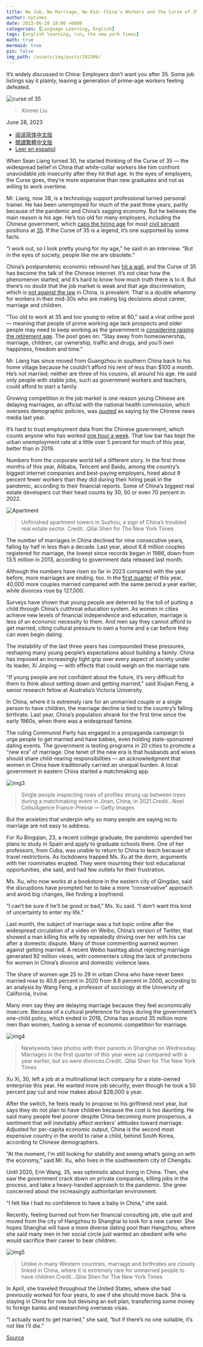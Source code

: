 ```yaml
---
title: No Job, No Marriage, No Kid: China’s Workers and the Curse of 35
author: nytimes
date: 2023-06-28 18:00 +0800
categories: [Language Learning, English]
tags: [english learning, run, the new york times]
math: true
mermaid: true
pin: false
img_path: /assets/img/posts/202306/
---
```


It’s widely discussed in China: Employers don’t want you after 35. Some job listings say it plainly, leaving a generation of prime-age workers feeling defeated.

![curse of 35](00newworld-35-superJumbo.webp)

> Xinmei Liu



June 28, 2023

- [阅读简体中文版](https://cn.nytimes.com/china/20230711/china-marriage-rate/)
- [閱讀繁體中文版](https://cn.nytimes.com/china/20230711/china-marriage-rate/zh-hant/)
- [Leer en español](https://www.nytimes.com/es/2023/06/29/espanol/china-desempleo-discriminacion.html)



When Sean Liang turned 30, he started thinking of the Curse of 35 — the widespread belief in China that white-collar workers like him confront unavoidable job insecurity after they hit that age. In the eyes of employers, the Curse goes, they’re more expensive than new graduates and not as willing to work overtime.

Mr. Liang, now 38, is a technology support professional turned personal trainer. He has been unemployed for much of the past three years, partly because of the pandemic and China’s sagging economy. But he believes the main reason is his age. He’s too old for many employers, including the Chinese government, which [caps the hiring age](https://www.chinagwy.org/html/gdzk/sichuan/202301/75_556673.html) for most [civil servant](https://www.chinagwy.org/html/kszc/gj/202210/42_543516.html) positions at [35](http://www.gxpta.com.cn/contents/414/6907.html). If the Curse of 35 is a legend, it’s one supported by some facts.

“I work out, so I look pretty young for my age,” he said in an interview. “But in the eyes of society, people like me are obsolete.”

China’s postpandemic economic rebound has [hit a wall](https://www.nytimes.com/2023/06/19/business/economy/china-economy-stimulus.html?_ga=2.110913861.1324716421.1687385885-823204079.1682537140), and the Curse of 35 has become the talk of the Chinese internet. It’s not clear how the phenomenon started, and it’s hard to know how much truth there is to it. But there’s no doubt that the job market is weak and that age discrimination, which is [not against the law](https://www.ndrc.gov.cn/fggz/jyysr/jysrsbxf/202303/t20230330_1352927.html) in China, is prevalent. That is a double whammy for workers in their mid-30s who are making big decisions about career, marriage and children.



“Too old to work at 35 and too young to retire at 60,” said a viral online post — meaning that people of prime working age lack prospects and older people may need to keep working as the government is [considering raising the retirement age](http://news.china.com.cn/2023-02/10/content_85098811.html). The post goes on: “Stay away from homeownership, marriage, children, car ownership, traffic and drugs, and you’ll own happiness, freedom and time.”

Mr. Liang has since moved from Guangzhou in southern China back to his home village because he couldn’t afford his rent of less than $100 a month. He’s not married; neither are three of his cousins, all around his age. He said only people with stable jobs, such as government workers and teachers, could afford to start a family.

Growing competition in the job market is one reason young Chinese are delaying marriages, an official with the national health commission, which oversees demographic policies, was [quoted](https://www.yicai.com/news/101780243.html) as saying by the Chinese news media last year.

It’s hard to trust employment data from the Chinese government, which counts anyone who has worked [one hour a week](http://www.stats.gov.cn/zs/tjws/tjzb/202301/t20230101_1903672.html). That low bar has kept the urban unemployment rate at a little over 5 percent for much of this year, better than in 2019.

Numbers from the corporate world tell a different story. In the first three months of this year, Alibaba, Tencent and Baidu, among the country’s biggest internet companies and best-paying employers, hired about 9 percent fewer workers than they did during their hiring peak in the pandemic, according to their financial reports. Some of China’s biggest real estate developers cut their head counts by 30, 50 or even 70 percent in 2022.



![Apartment](28newworld-mkbg-superJumbo.webp)

> Unfinished apartment towers in Suzhou, a sign of China’s troubled real estate sector. Credit...Qilai Shen for The New York Times



The number of marriages in China declined for nine consecutive years, falling by half in less than a decade. Last year, about 6.8 million couples registered for marriage, the lowest since records began in 1986, down from 13.5 million in 2013, according to government data released last month.

Although the numbers have risen so far in 2023 compared with the year before, more marriages are ending, too. In the [first quarter](https://www.thepaper.cn/newsDetail_forward_23618924) of this year, 40,000 more couples married compared with the same period a year earlier, while divorces rose by 127,000.



Surveys have shown that young people are deterred by the toll of putting a child through China’s cutthroat education system. As women in cities achieve new levels of financial independence and education, marriage is less of an economic necessity to them. And men say they cannot afford to get married, citing cultural pressure to own a home and a car before they can even begin dating.



The instability of the last three years has compounded these pressures, reshaping many young people’s expectations about building a family. China has imposed an increasingly tight grip over every aspect of society under its leader, Xi Jinping — with effects that could weigh on the marriage rate.

“If young people are not confident about the future, it’s very difficult for them to think about settling down and getting married,” said Xiujian Peng, a senior research fellow at Australia’s Victoria University.

In China, where it is extremely rare for an unmarried couple or a single person to have children, the marriage decline is tied to the country’s falling birthrate. Last year, China’s population shrank for the first time since the early 1960s, when there was a widespread famine.

The ruling Communist Party has engaged in a propaganda campaign to urge people to get married and have babies, even holding state-sponsored dating events. The government is testing programs in 20 cities to promote a “new era” of marriage. One tenet of the new era is that husbands and wives should share child-rearing responsibilities — an acknowledgment that women in China have traditionally carried an unequal burden. A local government in eastern China started a matchmaking app.



![img3](00china-marriage-jtkz-superJumbo.webp)

> Single people inspecting rows of profiles strung up between trees during a matchmaking event in Jinan, China, in 2021.Credit...Noel Celis/Agence France-Presse — Getty Images



But the anxieties that underpin why so many people are saying no to marriage are not easy to address.



For Xu Bingqian, 23, a recent college graduate, the pandemic upended her plans to study in Spain and apply to graduate schools there. One of her professors, from Cuba, was unable to return to China to teach because of travel restrictions. As lockdowns trapped Ms. Xu at the dorm, arguments with her roommates erupted. They were mourning their lost educational opportunities, she said, and had few outlets for their frustration.

Ms. Xu, who now works at a bookstore in the eastern city of Qingdao, said the disruptions have prompted her to take a more “conservative” approach and avoid big changes, like finding a boyfriend.

“I can’t be sure if he’ll be good or bad,” Ms. Xu said. “I don’t want this kind of uncertainty to enter my life.”

Last month, the subject of marriage was a hot topic online after the widespread circulation of a video on Weibo, China’s version of Twitter, that showed a man killing his wife by repeatedly driving over her with his car after a domestic dispute. Many of those commenting warned women against getting married. A recent Weibo hashtag about rejecting marriage generated 92 million views, with commenters citing the lack of protections for women in China’s divorce and domestic violence laws.

The share of women age 25 to 29 in urban China who have never been married rose to 40.6 percent in 2020 from 8.6 percent in 2000, according to an analysis by Wang Feng, a professor of sociology at the University of California, Irvine.

Many men say they are delaying marriage because they feel economically insecure. Because of a cultural preference for boys during the government’s one-child policy, which ended in 2016, China has around 35 million more men than women, fueling a sense of economic competition for marriage.



![img4](00china-marriage-02-vzwf-superJumbo.webp)

> Newlyweds take photos with their parents in Shanghai on Wednesday. Marriages in the first quarter of this year were up compared with a year earlier, but so were divorces.Credit...Qilai Shen for The New York Times



Xu Xi, 30, left a job at a multinational tech company for a state-owned enterprise this year. He wanted more job security, even though he took a 50 percent pay cut and now makes about $28,000 a year.



After the switch, he feels ready to propose to his girlfriend next year, but says they do not plan to have children because the cost is too daunting. He said many people feel poorer despite China becoming more prosperous, a sentiment that will inevitably affect workers’ attitudes toward marriage. Adjusted for per-capita economic output, China is the second most expensive country in the world to raise a child, behind South Korea, according to Chinese demographers.

“At the moment, I’m still looking for stability and seeing what’s going on with the economy,” said Mr. Xu, who lives in the southwestern city of Chengdu.

Until 2020, Erin Wang, 35, was optimistic about living in China. Then, she saw the government crack down on private companies, killing jobs in the process, and take a heavy-handed approach to the pandemic. She grew concerned about the increasingly authoritarian environment.

“I felt like I had no confidence to have a baby in China,” she said.

Recently, feeling burned out from her financial consulting job, she quit and moved from the city of Hangzhou to Shanghai to look for a new career. She hopes Shanghai will have a more diverse dating pool than Hangzhou, where she said many men in her social circle just wanted an obedient wife who would sacrifice their career to bear children.



![img5](00china-marriage-tfpq-superJumbo.webp)

> Unlike in many Western countries, marriage and birthrates are closely linked in China, where it is extremely rare for unmarried people to have children.Credit...Qilai Shen for The New York Times



In April, she traveled throughout the United States, where she had previously worked for four years, to see if she should move back. She is staying in China for now but devising an exit plan, transferring some money to foreign banks and researching overseas visas.

“I actually want to get married,” she said, “but if there’s no one suitable, it’s not like I’ll die.”



[Source](https://www.nytimes.com/2023/07/10/world/asia/china-marriage-rate.html)